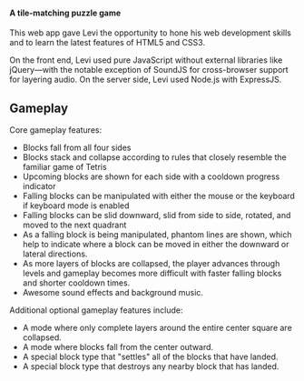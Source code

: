 #### A tile-matching puzzle game

This web app gave Levi the opportunity to hone his web development skills and to learn the latest features of
HTML5 and CSS3.

On the front end, Levi used pure JavaScript without external libraries like jQuery&mdash;with the notable exception of
SoundJS for cross-browser support for layering audio. On the server side, Levi used Node.js with ExpressJS.

## Gameplay

Core gameplay features:

- Blocks fall from all four sides
- Blocks stack and collapse according to rules that closely resemble the familiar game of Tetris
- Upcoming blocks are shown for each side with a cooldown progress indicator
- Falling blocks can be manipulated with either the mouse or the keyboard if keyboard mode is enabled
- Falling blocks can be slid downward, slid from side to side, rotated, and moved to the next quadrant
- As a falling block is being manipulated, phantom lines are shown, which help to indicate where a block can be moved
  in either the downward or lateral directions.
- As more layers of blocks are collapsed, the player advances through levels and gameplay becomes more difficult
  with faster falling blocks and shorter cooldown times.
- Awesome sound effects and background music.

Additional optional gameplay features include:

- A mode where only complete layers around the entire center square are collapsed.
- A mode where blocks fall from the center outward.
- A special block type that "settles" all of the blocks that have landed.
- A special block type that destroys any nearby block that has landed.


[main-url]: http://levi.sl/squared-away